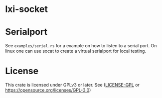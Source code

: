 # lxi-socket

# Serialport
See `examples/serial.rs` for a example on how to listen to a serial port. On linux one can use socat to create a virtual serialport for local testing.

# License

This crate is licensed under GPLv3 or later. See ([LICENSE-GPL](../LICENSE-GPL) or https://opensource.org/licenses/GPL-3.0)
